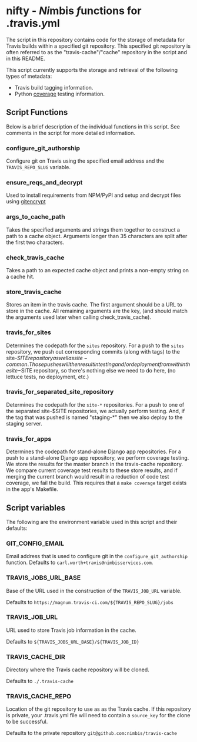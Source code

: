 # nifty - *Ni*mbis *f*unctions for .*t*ravis.*y*ml

The script in this repository contains code for the storage of metadata
for Travis builds within a specified git repository. This specified git
repository is often referred to as the "travis-cache"/"cache" repository in
the script and in this README.

This script currently supports the storage and retrieval of the following types of metadata:

* Travis build tagging information.
* Python [coverage](https://coverage.readthedocs.org/en/coverage-4.0.3/) testing information.

## Script Functions

Below is a brief description of the individual functions in this script.
See comments in the script for more detailed information.

### configure_git_authorship
Configure git on Travis using the specified email address and the
`TRAVIS_REPO_SLUG` variable.

### ensure_reqs_and_decrypt
Used to install requirements from NPM/PyPI and setup and decrypt files using
[gitencrypt](https://github.com/shadowhand/git-encrypt)

### args_to_cache_path
Takes the specified arguments and strings them together to construct a
path to a cache object. Arguments longer than 35 characters are split after
the first two characters.

### check_travis_cache
Takes a path to an expected cache object and prints a non-empty string
on a cache hit.

### store_travis_cache
Stores an item in the travis cache. The first argument should be a URL
to store in the cache. All remaining arguments are the key, (and should
match the arguments used later when calling check_travis_cache).

### travis_for_sites

Determines the codepath for the `sites` repository.
For a push to the `sites` repository, we push out corresponding
commits (along with tags) to the site-$SITE repository as well as
site-common. Those pushes will then result in testing and/or
deployment from within the site-$SITE repository, so there's nothing
else we need to do here, (no lettuce tests, no deployment, etc.)

### travis_for_separated_site_repository

Determines the codepath for the `site-*` repositories.
For a push to one of the separated site-$SITE repositories, we
actually perform testing. And, if the tag that was pushed is
named "staging-*" then we also deploy to the staging server.

### travis_for_apps

Determines the codepath for stand-alone Django app repositories.
For a push to a stand-alone Django app repository, we perform
coverage testing. We store the results for the master branch
in the travis-cache repository. We compare current coverage test
results to these store results, and if merging the current branch
would result in a reduction of code test coverage, we fail the build.
This requires that a `make coverage` target exists in the app's Makefile.

## Script variables

The following are the environment variable used in this script and their defaults:

### GIT_CONFIG_EMAIL

Email address that is used to configure git in the `configure_git_authorship` function.
Defaults to `carl.worth+travis@nimbisservices.com`.

### TRAVIS_JOBS_URL_BASE

Base of the URL used in the construction of the `TRAVIS_JOB_URL` variable.

Defaults to `https://magnum.travis-ci.com/${TRAVIS_REPO_SLUG}/jobs`

### TRAVIS_JOB_URL

URL used to store Travis job information in the cache.

Defaults to `${TRAVIS_JOBS_URL_BASE}/${TRAVIS_JOB_ID}`

### TRAVIS_CACHE_DIR

Directory where the Travis cache repository will be cloned.

Defaults to `./.travis-cache`

### TRAVIS_CACHE_REPO

Location of the git repository to use as as the Travis cache.
If this repository is private, your .travis.yml file will need to
contain a `source_key` for the clone to be successful.

Defaults to the private repository `git@github.com:nimbis/travis-cache`
